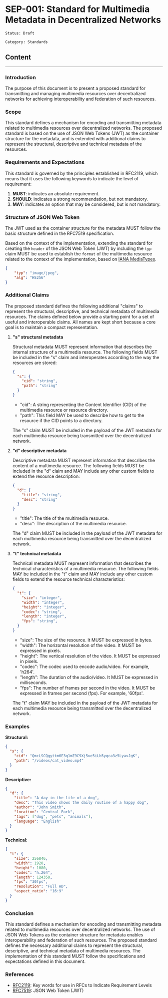 # SEP-001: Standard for Multimedia Metadata in Decentralized Networks

```text
Status: Draft
```

```text
Category: Standards
```

## Content

---

### Introduction

The purpose of this document is to present a proposed standard for transmitting and managing multimedia resources over decentralized networks for achieving interoperability and federation of such resources.

### Scope

This standard defines a mechanism for encoding and transmitting metadata related to multimedia resources over decentralized networks. The proposed standard is based on the use of JSON Web Tokens (JWT) as the container structure for the metadata, and is extended with additional claims to represent the structural, descriptive and technical metadata of the resources.

### Requirements and Expectations

This standard is governed by the principles established in RFC2119, which means that it uses the following keywords to indicate the level of requirement:

1. **MUST**: indicates an absolute requirement.
2. **SHOULD**: indicates a strong recommendation, but not mandatory.
3. **MAY**: indicates an option that may be considered, but is not mandatory.

### Structure of JSON Web Token

The JWT used as the container structure for the metadata MUST follow the basic structure defined in the RFC7519 specification.

Based on the context of the implementation, extending the standard for creating the `header` of the JSON Web Token (JWT) by including the `typ` claim MUST be used to establish the `format` of the multimedia resource related to the context of the implementation, based on [IANA MediaTypes](https://www.iana.org/assignments/media-types/media-types.xhtml).

```json
{
    "typ": "image/jpeg",
    "alg": "HS256"
}
```

### Additional Claims

The proposed standard defines the following additional "claims" to represent the structural, descriptive, and technical metadata of multimedia resources. The claims defined below provide a starting point for a set of useful and interoperable claims. All names are kept short because a core goal is to maintain a compact representation.

1. **"s" structural metadata**

    Structural metadata MUST represent information that describes the internal structure of a multimedia resource. The following fields MUST be included in the "s" claim and interoperates according to the way the resources are stored:

    ```json
    {
      "s": {
        "cid": "string",
        "path": "string"
      }
    }
    ```

    * "cid": A string representing the Content Identifier (CID) of the multimedia resource or resource directory.
    * "path": This field MAY be used to describe how to get to the resource if the CID points to a directory.

    The "s" claim MUST be included in the payload of the JWT metadata for each multimedia resource being transmitted over the decentralized network.

2. **"d" descriptive metadata**

    Descriptive metadata MUST represent information that describes the content of a multimedia resource. The following fields MUST be included in the "d" claim and MAY include any other custom fields to extend the resource description:

    ```json
    {
      "d": {
        "title": "string",
        "desc": "string"
      }
    }
    ```

    * "title": The title of the multimedia resource.
    * "desc": The description of the multimedia resource.

    The "d" claim MUST be included in the payload of the JWT metadata for each multimedia resource being transmitted over the decentralized network.

3. **"t" technical metadata**

    Technical metadata MUST represent information that describes the technical characteristics of a multimedia resource. The following fields MAY be included in the "t" claim and MAY include any other custom fields to extend the resource technical characteristics:

    ```json
    {
      "t": {
        "size": "integer",
        "width": "integer",
        "height": "integer",
        "codec": "string",
        "length": "integer",
        "fps": "string",
      }
    }
    ```

    * "size": The size of the resource. It MUST be expressed in bytes.
    * "width": The horizontal resolution of the video. It MUST be expressed in pixels.
    * "height": The vertical resolution of the video. It MUST be expressed in pixels.
    * "codec": The codec used to encode audio/video. For example, 'h264'.
    * "length": The duration of the audio/video. It MUST be expressed in milliseconds.
    * "fps": The number of frames per second in the video. It MUST be expressed in frames per second (fps). For example, '60fps'.

    The "t" claim MAY be included in the payload of the JWT metadata for each multimedia resource being transmitted over the decentralized network.

### Examples

**Structural:**

```json
{
  "s": {
    "cid": "QmcLSCQgyttm6E3q1mZ9C9Xj5ue5iLb5yqca3z5LyavJgK",
    "path": "/videos/cat_video.mp4"
  }
}
```

**Descriptive:**

```json
{
  "d": {
    "title": "A day in the life of a dog",
    "desc": "This video shows the daily routine of a happy dog",
    "author": "John Smith",
    "location": "Central Park",
    "tags": ["dog", "pets", "animals"],
    "language": "English"
  }
}
```

 **Technical:**

```json
{
  "t": {
    "size": 256846,
    "width": 1920,
    "height": 1080,
    "codec": "h.264",
    "length": 124350,
    "fps": "30fps",
    "resolution": "Full HD",
    "aspect_ratio": "16:9"
  }
}
```

### Conclusion

This standard defines a mechanism for encoding and transmitting metadata related to multimedia resources over decentralized networks. The use of JSON Web Tokens as the container structure for metadata enables interoperability and federation of such resources. The proposed standard defines the necessary additional claims to represent the structural, descriptive, and technical metadata of multimedia resources. The implementation of this standard MUST follow the specifications and expectations defined in this document.

### References

* [RFC2119](https://www.rfc-editor.org/rfc/rfc2119): Key words for use in RFCs to Indicate Requirement Levels
* [RFC7519](https://www.rfc-editor.org/rfc/rfc7519#section-4.1): JSON Web Token (JWT)
